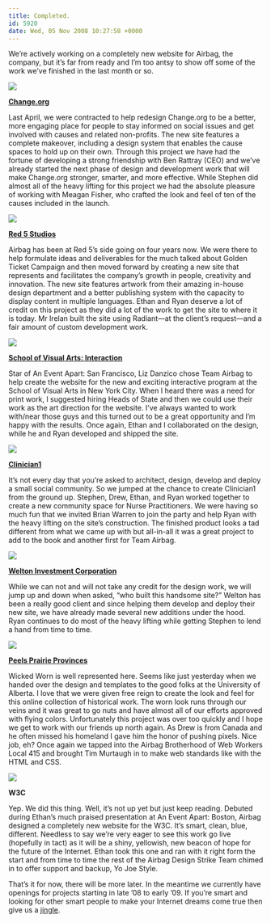 ```yaml
---
title: Completed.
id: 5920
date: Wed, 05 Nov 2008 10:27:58 +0000
---
```


We’re actively working on a completely new website for Airbag, the company, but it’s far from ready and I’m too antsy to show off some of the work we’ve finished in the last month or so.  

![](http://www.airbagindustries.com/images/postrelatedimages/sm_change.jpg)  

**[Change.org](http://www.change.org)**  

Last April, we were contracted to help redesign Change.org to be a better, more engaging place for people to stay informed on social issues and get involved with causes and related non-profits. The new site features a complete makeover, including a design system that enables the cause spaces to hold up on their own. Through this project we have had the fortune of developing a strong friendship with Ben Rattray (<span class="caps">CEO</span>) and we’ve already started the next phase of design and development work that will make Change.org stronger, smarter, and more effective. While Stephen did almost all of the heavy lifting for this project we had the absolute pleasure of working with Meagan Fisher, who crafted the look and feel of ten of the causes included in the launch.  

![](http://www.airbagindustries.com/images/postrelatedimages/sm_red5.jpg)  

**[Red 5 Studios](http://www.red5studios.com)**  

Airbag has been at Red 5’s side going on four years now. We were there to help formulate ideas and deliverables for the much talked about Golden Ticket Campaign and then moved forward by creating a new site that represents and facilitates the company’s growth in people, creativity and innovation. The new site features artwork from their amazing in-house design department and a better publishing system with the capacity to display content in multiple languages. Ethan and Ryan deserve a lot of credit on this project as they did a lot of the work to get the site to where it is today. Mr Irelan built the site using Radiant—at the client’s request—and a fair amount of custom development work.  

![](http://www.airbagindustries.com/images/postrelatedimages/sm_interaction.jpg)  

**[School of Visual Arts: Interaction](http://interactiondesign.sva.edu)**  

Star of An Event Apart: San Francisco, Liz Danzico chose Team Airbag to help create the website for the new and exciting interactive program at the School of Visual Arts in New York City. When I heard there was a need for print work, I suggested hiring Heads of State and then we could use their work as the art direction for the website. I’ve always wanted to work with/near those guys and this turned out to be a great opportunity and I’m happy with the results. Once again, Ethan and I collaborated on the design, while he and Ryan developed and shipped the site.  

![](http://www.airbagindustries.com/images/postrelatedimages/sm_c1.jpg)  

**[Clinician1](http://www.clinician1.com)**  

It’s not every day that you’re asked to architect, design, develop and deploy a small social community. So we jumped at the chance to create Clinician1 from the ground up. Stephen, Drew, Ethan, and Ryan worked together to create a new community space for Nurse Practitioners. We were having so much fun that we invited Brian Warren to join the party and help Ryan with the heavy lifting on the site’s construction. The finished product looks a tad different from what we came up with but all-in-all it was a great project to add to the book and another first for Team Airbag.  

![](http://www.airbagindustries.com/images/postrelatedimages/sm_welton.jpg)  

**[Welton Investment Corporation](http://www.welton.com)**  

While we can not and will not take any credit for the design work, we will jump up and down when asked, “who built this handsome site?” Welton has been a really good client and since helping them develop and deploy their new site, we have already made several new additions under the hood. Ryan continues to do most of the heavy lifting while getting Stephen to lend a hand from time to time.  

![](http://www.airbagindustries.com/images/postrelatedimages/sm_peels.jpg)  

**[Peels Prairie Provinces](http://peel.library.ualberta.ca)**  

Wicked Worn is well represented here. Seems like just yesterday when we handed over the design and templates to the good folks at the University of Alberta. I love that we were given free reign to create the look and feel for this online collection of historical work. The worn look runs through our veins and it was great to go nuts and have almost all of our efforts approved with flying colors. Unfortunately this project was over too quickly and I hope we get to work with our friends up north again. As Drew is from Canada and he often missed his homeland I gave him the honor of pushing pixels. Nice job, eh? Once again we tapped into the Airbag Brotherhood of Web Workers Local 415 and brought Tim Murtaugh in to make web standards like with the <span class="caps">HTML</span> and <span class="caps">CSS</span>.  

![](http://www.airbagindustries.com/images/postrelatedimages/sm_w3c.jpg)  

**W3C**  

Yep. We did this thing. Well, it’s not up yet but just keep reading. Debuted during Ethan’s much praised presentation at An Event Apart: Boston, Airbag designed a completely new website for the W3C. It’s smart, clean, blue, different. Needless to say we’re very eager to see this work go live (hopefully in tact) as it will be a shiny, yellowish, new beacon of hope for the future of the Internet. Ethan took this one and ran with it right form the start and from time to time the rest of the Airbag Design Strike Team chimed in to offer support and backup, Yo Joe Style.  

That’s it for now, there will be more later. In the meantime we currently have openings for projects starting in late ’08 to early ’09. If you’re smart and looking for other smart people to make your Internet dreams come true then give us a [jingle](http://rfp.airbagindustries.com).





